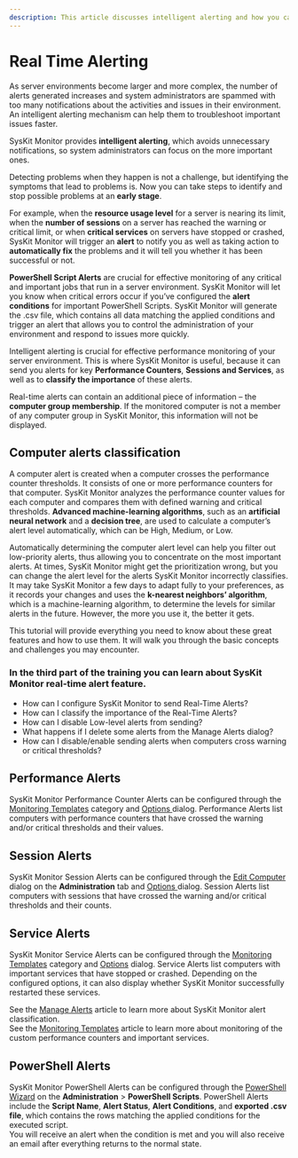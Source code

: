 ```yaml
---
description: This article discusses intelligent alerting and how you can set up different notifications with SysKit Monitor about the activities and issues in your environment.
---
```


# Real Time Alerting

As server environments become larger and more complex, the number of alerts generated increases and system administrators are spammed with too many notifications about the activities and issues in their environment. An intelligent alerting mechanism can help them to troubleshoot important issues faster.

SysKit Monitor provides **intelligent alerting**, which avoids unnecessary notifications, so system administrators can focus on the more important ones.

Detecting problems when they happen is not a challenge, but identifying the symptoms that lead to problems is. Now you can take steps to identify and stop possible problems at an **early stage**.

For example, when the **resource usage level** for a server is nearing its limit, when the **number of sessions** on a server has reached the warning or critical limit, or when **critical services** on servers have stopped or crashed, SysKit Monitor will trigger an **alert** to notify you as well as taking action to **automatically fix** the problems and it will tell you whether it has been successful or not.

**PowerShell Script Alerts** are crucial for effective monitoring of any critical and important jobs that run in a server environment. SysKit Monitor will let you know when critical errors occur if you’ve configured the **alert conditions** for important PowerShell Scripts. SysKit Monitor will generate the .csv file, which contains all data matching the applied conditions and trigger an alert that allows you to control the administration of your environment and respond to issues more quickly.

Intelligent alerting is crucial for effective performance monitoring of your server environment. This is where SysKit Monitor is useful, because it can send you alerts for key **Performance Counters**, **Sessions and Services**, as well as to **classify the importance** of these alerts.

Real-time alerts can contain an additional piece of information – the **computer group membership**. If the monitored computer is not a member of any computer group in SysKit Monitor, this information will not be displayed.

## Computer alerts classification

A computer alert is created when a computer crosses the performance counter thresholds. It consists of one or more performance counters for that computer. SysKit Monitor analyzes the performance counter values for each computer and compares them with defined warning and critical thresholds. **Advanced machine-learning algorithms**, such as an **artificial neural network** and a **decision tree**, are used to calculate a computer’s alert level automatically, which can be High, Medium, or Low.

Automatically determining the computer alert level can help you filter out low-priority alerts, thus allowing you to concentrate on the most important alerts. At times, SysKit Monitor might get the prioritization wrong, but you can change the alert level for the alerts SysKit Monitor incorrectly classifies. It may take SysKit Monitor a few days to adapt fully to your preferences, as it records your changes and uses the **k-nearest neighbors’ algorithm**, which is a machine-learning algorithm, to determine the levels for similar alerts in the future. However, the more you use it, the better it gets.

This tutorial will provide everything you need to know about these great features and how to use them. It will walk you through the basic concepts and challenges you may encounter.

### In the third part of the training you can learn about SysKit Monitor real-time alert feature.

* How can I configure SysKit Monitor to send Real-Time Alerts?
* How can I classify the importance of the Real-Time Alerts?
* How can I disable Low-level alerts from sending?
* What happens if I delete some alerts from the Manage Alerts dialog?
* How can I disable/enable sending alerts when computers cross warning or critical thresholds?

## Performance Alerts

SysKit Monitor Performance Counter Alerts can be configured through the [Monitoring Templates](../get-to-know-syskit-monitor/administration/monitoring-templates.md) category and [Options ](../get-to-know-syskit-monitor/backstage-screen/configuration/options.md#alerts)dialog. Performance Alerts list computers with performance counters that have crossed the warning and/or critical thresholds and their values.

## Session Alerts

SysKit Monitor Session Alerts can be configured through the [Edit Computer](../get-to-know-syskit-monitor/administration/servers-and-groups.md) dialog on the **Administration** tab and [Options ](../get-to-know-syskit-monitor/backstage-screen/configuration/options.md#alerts)dialog. Session Alerts list computers with sessions that have crossed the warning and/or critical thresholds and their counts.

## Service Alerts

SysKit Monitor Service Alerts can be configured through the [Monitoring Templates](../get-to-know-syskit-monitor/administration/monitoring-templates.md) category and [Options](../get-to-know-syskit-monitor/backstage-screen/configuration/options.md#alerts) dialog. Service Alerts list computers with important services that have stopped or crashed. Depending on the configured options, it can also display whether SysKit Monitor successfully restarted these services.

See the [Manage Alerts](../get-to-know-syskit-monitor/backstage-screen/manage-data-gathering.md#manage-alerts) article to learn more about SysKit Monitor alert classification.  
See the [Monitoring Templates](../get-to-know-syskit-monitor/administration/monitoring-templates.md) article to learn more about monitoring of the custom performance counters and important services.

## PowerShell Alerts

SysKit Monitor PowerShell Alerts can be configured through the [PowerShell Wizard](../how-to/powershell-scripts/powershell-wizard.md) on the **Administration** &gt; **PowerShell Scripts**. PowerShell Alerts include the **Script Name**, **Alert Status**, **Alert Conditions**, and **exported .csv file**, which contains the rows matching the applied conditions for the executed script.  
You will receive an alert when the condition is met and you will also receive an email after everything returns to the normal state.

